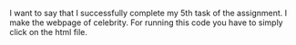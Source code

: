 I want to say that I successfully complete my 5th task of the assignment. I make the webpage of celebrity. For running this code you have to simply click on the html file. 

